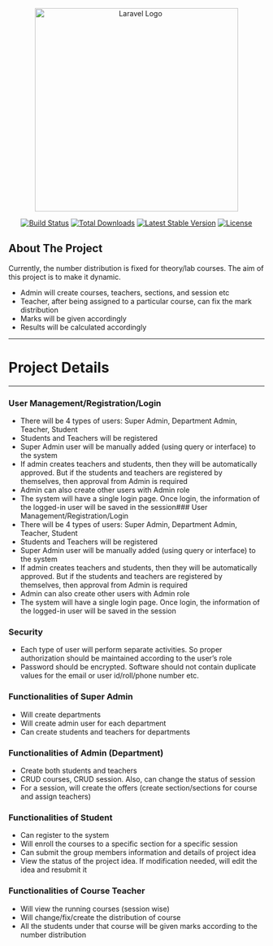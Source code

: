 <p align="center"><a href="https://laravel.com" target="_blank"><img src="https://raw.githubusercontent.com/laravel/art/master/logo-lockup/5%20SVG/2%20CMYK/1%20Full%20Color/laravel-logolockup-cmyk-red.svg" width="400" alt="Laravel Logo"></a></p>

<p align="center">
<a href="https://github.com/laravel/framework/actions"><img src="https://github.com/laravel/framework/workflows/tests/badge.svg" alt="Build Status"></a>
<a href="https://packagist.org/packages/laravel/framework"><img src="https://img.shields.io/packagist/dt/laravel/framework" alt="Total Downloads"></a>
<a href="https://packagist.org/packages/laravel/framework"><img src="https://img.shields.io/packagist/v/laravel/framework" alt="Latest Stable Version"></a>
<a href="https://packagist.org/packages/laravel/framework"><img src="https://img.shields.io/packagist/l/laravel/framework" alt="License"></a>
</p>

## About The Project

Currently, the number distribution is fixed for theory/lab courses. The aim of this project
is to make it dynamic.
- Admin will create courses, teachers, sections, and session etc
- Teacher, after being assigned to a particular course, can fix the mark distribution
- Marks will be given accordingly
- Results will be calculated accordingly


--- 


# Project Details
---

### User Management/Registration/Login
- There will be 4 types of users: Super Admin, Department Admin, Teacher, Student
- Students and Teachers will be registered
- Super Admin user will be manually added (using query or interface) to the system
- If admin creates teachers and students, then they will be automatically approved. But if
the students and teachers are registered by themselves, then approval from Admin is
required
- Admin can also create other users with Admin role
- The system will have a single login page. Once login, the information of the logged-in
user will be saved in the session### User Management/Registration/Login
- There will be 4 types of users: Super Admin, Department Admin, Teacher, Student
- Students and Teachers will be registered
- Super Admin user will be manually added (using query or interface) to the system
- If admin creates teachers and students, then they will be automatically approved. But if
the students and teachers are registered by themselves, then approval from Admin is
required
- Admin can also create other users with Admin role
- The system will have a single login page. Once login, the information of the logged-in
user will be saved in the session

### Security
- Each type of user will perform separate activities. So proper authorization should be
maintained according to the user’s role
- Password should be encrypted. Software should not contain duplicate values for the email
or user id/roll/phone number etc.

### Functionalities of Super Admin
- Will create departments
- Will create admin user for each department
- Can create students and teachers for departments

### Functionalities of Admin (Department)
- Create both students and teachers
- CRUD courses, CRUD session. Also, can change the status of session
- For a session, will create the offers (create section/sections for course and assign
teachers)


### Functionalities of Student
- Can register to the system
- Will enroll the courses to a specific section for a specific session
- Can submit the group members information and details of project idea
- View the status of the project idea. If modification needed, will edit the idea and resubmit
it

### Functionalities of Course Teacher
- Will view the running courses (session wise)
- Will change/fix/create the distribution of course
- All the students under that course will be given marks according to the number
distribution
